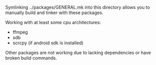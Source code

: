 Symlinking ../packages/GENERAL.mk into this directory allows you to manually build and tinker with these packages.

Working with at least some cpu architectures:

* ffmpeg
* sdb
* scrcpy (if android sdk is installed)

Other packages are not working due to lacking dependencies or have broken build commands.
